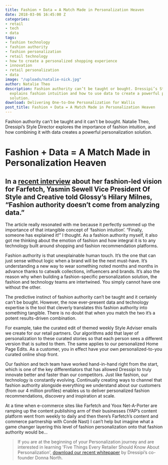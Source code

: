 ```yaml
---
title: Fashion + Data = A Match Made in Personalization Heaven
date: 2018-03-06 16:45:00 Z
categories:
- retail
- tech
- data
tags:
- fashion technology
- fashion authority
- fashion personalization
- retail technology
- how to create a personalized shopping experience
- innovation
- retail personalization
- data
image: "/uploads/natalie-nick.jpg"
author: Natalie Theo
description: Fashion authority can’t be taught or bought. Dressipi’s Style Director
  explains fashion intuition and how to use data to create a powerful personalized
  solution.
download: Delivering One-to-One Personalization for Wallis
post_title: Fashion + Data = A Match Made in Personalization Heaven
---
```


Fashion authority can't be taught and it can't be bought. Natalie Theo, Dressipi’s Style Director explores the importance of fashion intuition, and how combining it with data creates a powerful personalization solution.

# Fashion + Data = A Match Made in Personalization Heaven

## In a [recent interview](http://www.glossy.co/ecommerce/farfetchs-vp-of-creative-yasmin-sewell-fashion-authority-doesnt-come-from-analyzing-data) about her fashion-led vision for Farfetch, Yasmin Sewell Vice President Of Style and Creative told Glossy’s Hilary Milnes, “Fashion authority doesn’t come from analyzing data.”

The article really resonated with me because it perfectly summed up the importance of that intangible concept of ‘fashion intuition’. “Finally, someone has explained it!” I thought. As a fashion authority myself, it also got me thinking about the emotion of fashion and how integral it is to any technology built around shopping and fashion recommendation platforms.

Fashion authority is that unexplainable human touch. It’s the one that can just sense without logic when a brand will be the next must-have. It’s understanding a new way to wear something noted months and months in advance thanks to catwalk collections, influencers and brands. It’s also the reason why when building a fashion-specific personalization solution, the fashion and technology teams are intertwined. You simply cannot have one without the other.

The predictive instinct of fashion authority can’t be taught and it certainly can’t be bought. However, the now ever-present data and technology expertise is the tool that cleverly translates this fashion authority into something tangible. There is no doubt that when you match the two it’s a potent results-driven combination.

For example, take the curated edit of themed weekly Style Adviser emails we create for our retail partners. Our algorithms add that layer of personalization to these curated stories so that each person sees a different version that is suited to them. The same applies to our personalized Home Page Edits. As a customer, you in effect have your own personalized-to-you curated online shop front.

Our fashion and tech team have worked hand-in-hand right from the start, which is one of the key differentiators that has allowed Dressipi to truly innovate better and faster than our competitors. Just like fashion, our technology is constantly evolving. Continually creating ways to channel that fashion authority alongside everything we understand about our customers (from our 4 million profiles) enables us to deliver personalized fashion recommendations, discovery and inspiration at scale.

At a time when e-commerce sites like Farfetch and Yoox Net-A-Porter are ramping up the content publishing arm of their businesses (YAP’s content platform went from weekly to daily and then there’s Farfetch’s content and commerce partnership with Condé Nast) I can’t help but imagine what a game changer layering this level of fashion personalization onto that fashion authority would be…

> If you are at the beginning of your Personalization journey and are interested in learning 'Five Things Every Retailer Should Know About Personalization', [download our recent whitepaper](https://dressipi.com/downloads/five-things-every-retailer-should-know-about-personalization-whitepaper/) by Dressipi’s co-founder Donna North.